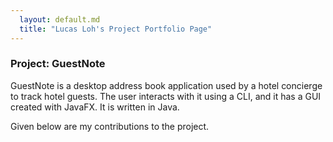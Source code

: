 ```yaml
---
  layout: default.md
  title: "Lucas Loh's Project Portfolio Page"
---
```


### Project: GuestNote

GuestNote is a desktop address book application used by a hotel concierge to track hotel guests. The user interacts with it using a CLI, and it has a GUI created with JavaFX. It is written in Java.

Given below are my contributions to the project.
